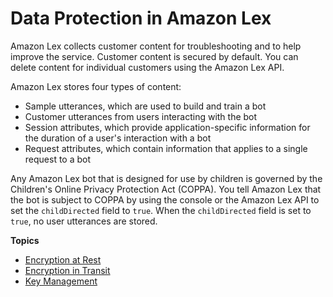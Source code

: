 # Data Protection in Amazon Lex<a name="data-protection"></a>

Amazon Lex collects customer content for troubleshooting and to help improve the service\. Customer content is secured by default\. You can delete content for individual customers using the Amazon Lex API\.

Amazon Lex stores four types of content:
+ Sample utterances, which are used to build and train a bot
+ Customer utterances from users interacting with the bot
+ Session attributes, which provide application\-specific information for the duration of a user's interaction with a bot
+ Request attributes, which contain information that applies to a single request to a bot

Any Amazon Lex bot that is designed for use by children is governed by the Children's Online Privacy Protection Act \(COPPA\)\. You tell Amazon Lex that the bot is subject to COPPA by using the console or the Amazon Lex API to set the `childDirected` field to `true`\. When the `childDirected` field is set to `true`, no user utterances are stored\.

**Topics**
+ [Encryption at Rest](at-rest.md)
+ [Encryption in Transit](in-transit.md)
+ [Key Management](key-management.md)